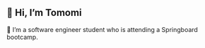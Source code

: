 ## 👋 Hi, I’m  Tomomi
🌱 I’m a software engineer student who is attending a Springboard bootcamp.

<!---
Tomomi-K1/Tomomi-K1 is a ✨ special ✨ repository because its `README.md` (this file) appears on your GitHub profile.
You can click the Preview link to take a look at your changes.
--->
